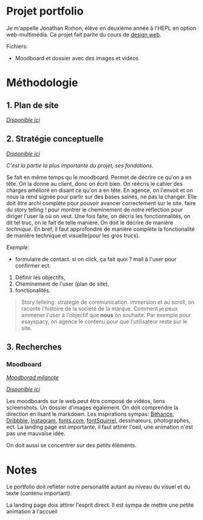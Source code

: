 # Projet portfolio

Je m'appelle Jonathan Rixhon, élève en deuxième année à l'HEPL en option web-multimédia. Ce projet fait parite du cours de [design web](https://github.com/hepl-dw/projet-portfolio).

Fichiers:

- Moodboard et dossier avec des images et vidéos

# Méthodologie

## 1. Plan de site

[_Disponible ici_](./markdown_files/plan_site.md)

## 2. Stratégie conceptuelle

[_Disponible ici_](./markdown_files/strategie_conceptuelle.md)

*C'est la partie la plus importante du projet, ses fondations.*

Se fait en même temps qu le moodboard. Permet de décrire ce qu'on a en tête. On la donne au client, donc on écrit bien. On réécris le cahier des charges amélioré en disant ce qu'on a en tête. En agence, on l'envoit et on nous la rend signée pour partir sur des bases saines, ne pas la changer. Elle doit être archi complète pour pouvoir avancer correctement sur le site. faire du story telling ! pour montrer le cheminement de notre réflection pour diriger l'user là où on veut. Une fois faite, on décris les fonctionnalités, on dit tel truc, on le fait de telle manière. On doit le décrire de manière *technique*. En bref, il faut approfondire de manière complète la fonctionalité de manière technique et visuelle(pour les gros trucs).

*Exemple:* 
- formulaire de contact. si on click, ça fait quoi ? mail à l'user pour confirmer ect.

1. Définir les objectifs,
2. Cheminement de l'user (plan de site),
3. fonctionalités.

>Story telleing: stratégie de communication. immersion et au scroll, on raconte l'histoire de la société de la marque. Comment je peux ammener l'user à l'objectif que **nous** on souhaite. Par exemple pour esayspacy, on agence le contenu pour que l'utilisateur reste sur le site.

## 3. Recherches

### Moodboard


[_Moodborad milanote_](https://app.milanote.com/1Lat5i1ryFyC93?p=U5HIO1ht63K)

[_Disponible ici_](./moodboard/Moodboard.md)

Les moodboards sur le web peut être composé de vidéos, liens screenshots. Un dossier d'images également. On doit comprendre la direction en lisant le markdown. Les inspirations sympas: [Behance](https://www.behance.net/), [Dribbble](https://dribbble.com/), [Instagram](https://www.instagram.com/), [fonts.com](https://www.fonts.com/https://www.myfonts.com/), [fontSquirrel](https://www.fontsquirrel.com/), dessinateurs, photographes, ect.
La landing page est importante, il faut attirer l'oeil, une animation n'est pas une mauvaise idée.

On doit aussi se concentrer sur des *petits* éléments.

<!-- ## 2. Faire le cahier des charges -->

# Notes

Le portfolio doit reflèter notre personalité autant au niveau du visuel et du texte (contenu important).

La landing page dois attirer l'esprit direct. Il est sympa de mettre une petite animation à l'accueil
